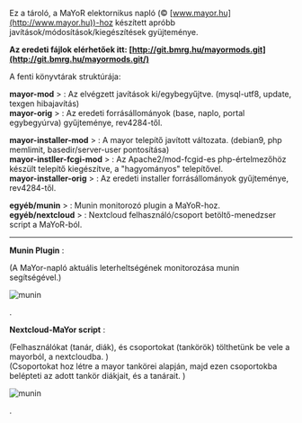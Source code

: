 Ez a tároló, a MaYoR elektornikus napló (© [www.mayor.hu](http://www.mayor.hu))-hoz készített apróbb javítások/módosítások/kiegészítések gyüjteménye.  

**Az eredeti fájlok elérhetőek itt: [http://git.bmrg.hu/mayormods.git](http://git.bmrg.hu/mayormods.git/)**   


A fenti könyvtárak struktúrája:


**mayor-mod**   >               :       Az elvégzett javítások ki/egybegyűjtve. (mysql-utf8, update, texgen hibajavítás)  
**mayor-orig**  >               :       Az eredeti forrásállományok (base, naplo, portal egybegyúrva) gyűjteménye, rev4284-től.

**mayor-installer-mod**  >      :       A mayor telepítő javított változata. (debian9, php memlimit, basedir/server-user pontosítása)  
**mayor-instller-fcgi-mod** >   :       Az Apache2/mod-fcgid-es php-értelmezőhöz készült telepítő kiegészítve,  a "hagyományos" telepítővel.  
**mayor-installer-orig** >      :       Az eredeti installer forrásállományok gyűjteménye, rev4284-től.  

**egyéb/munin**         >       :       Munin monitorozó plugin a  MaYoR-hoz.  
**egyéb/nextcloud**     >       :       Nextcloud felhasználó/csoport betöltő-menedzser script a MaYoR-ból.  

---------------------------------------------------------------------

**Munin Plugin** :

(A MaYor-napló aktuális leterheltségének monitorozása munin segítségével.)

![munin](http://git.bmrg.hu/mayormods.git/pic/mayor_munin-day.png)

.


**Nextcloud-MaYor script** :

(Felhasználókat (tanár, diák), és csoportokat (tankörök) tölthetünk be vele a mayorból, a nextcloudba. )  
(Csoportokat hoz létre a mayor tankörei alapján, majd ezen csoportokba belépteti az adott tankör diákjait, és a tanárait. )

![munin](http://git.bmrg.hu/mayormods.git/pic/nextcloud.png)


.
